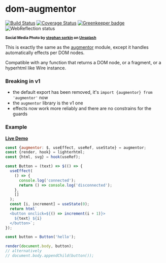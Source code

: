 # dom-augmentor

[![Build Status](https://travis-ci.com/WebReflection/dom-augmentor.svg?branch=master)](https://travis-ci.com/WebReflection/dom-augmentor) [![Coverage Status](https://coveralls.io/repos/github/WebReflection/dom-augmentor/badge.svg?branch=master)](https://coveralls.io/github/WebReflection/dom-augmentor?branch=master) [![Greenkeeper badge](https://badges.greenkeeper.io/WebReflection/dom-augmentor.svg)](https://greenkeeper.io/) ![WebReflection status](https://offline.report/status/webreflection.svg)

<sup>**Social Media Photo by [stephan sorkin](https://unsplash.com/@sorkin) on [Unsplash](https://unsplash.com/)**</sup>

This is exactly the same as the [augmentor](https://github.com/WebReflection/augmentor) module, except it handles automatically effects per DOM nodes.

Compatible with any function that returns a DOM node, or a fragment, or a hyperhtml like Wire instance.



### Breaking in v1

  * the default export has been removed, it's `import {augmentor} from 'augmentor'` now
  * the `augmentor` library is the v1 one
  * effects now work more reliably and there are no constrains for the guards



### Example

**[Live Demo](https://codepen.io/WebReflection/pen/maQXwq)**

```js
const {augmentor: $, useEffect, useRef, useState} = augmentor;
const {render, hook} = lighterhtml;
const {html, svg} = hook(useRef);

const Button = (text) => $(() => {
  useEffect(
    () => {
      console.log('connected');
      return () => console.log('disconnected');
    },
    []
  );
  const [i, increment] = useState(0);
  return html`
  <button onclick=${() => increment(i + 1)}>
    ${text} ${i}
  </button>`;
});

const button = Button('hello');

render(document.body, button);
// alternatively
// document.body.appendChild(button());
```
